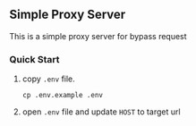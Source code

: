 ## Simple Proxy Server

This is a simple proxy server for bypass request

### Quick Start

1. copy `.env` file.
    ```
    cp .env.example .env
    ```
2. open `.env` file and update `HOST` to target url




